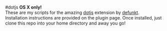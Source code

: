#dotjs
**OS X only!**  
These are my scripts for the amazing [dotjs](https://github.com/defunkt/dotjs) extension by [defunkt](https://github.com/defunkt/). Installation instructions are provided on the plugin page. Once installed, just clone this repo into your home directory and away you go!